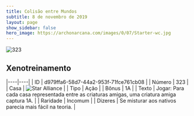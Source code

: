 ```yaml
---
title: Colisão entre Mundos
subtitle: 8 de novembro de 2019
layout: page
show_sidebar: false
hero_image: https://archonarcana.com/images/0/07/Starter-wc.jpg
---
```


![323](https://cdn.keyforgegame.com/media/card_front/pt/452_323_3R4JMH52544P_pt.png)

## Xenotreinamento

|----|----|
| ID | d979ffa6-58d7-44a2-953f-71fce761cb08 |
| Número | 323 |
| Casa | ![Star Alliance](https://archonarcana.com/images/thumb/7/7d/Star_Alliance.png/22px-Star_Alliance.png "Aliança Estelar") |
| Tipo | Ação |
| Bônus | 1A |
| Texto | Jogar: Para cada casa representada entre as criaturas amigas, uma criatura amiga captura 1A. |
| Raridade | Incomum |
| Dizeres | Se misturar aos nativos parecia  mais fácil na teoria. |